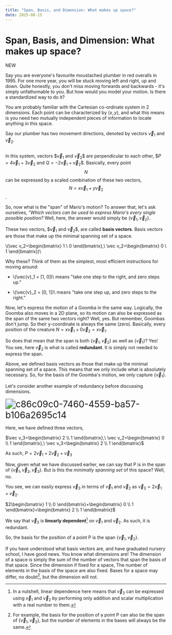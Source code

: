 ```yaml
---
title: "Span, Basis, and Dimension: What makes up space?"
date: 2025-08-15
---
```

# Span, Basis, and Dimension: What makes up space?

NEW

Say you are everyone's favourite moustached plumber in red overalls in 1995. For one more year, you will be stuck moving left and right, up and down. Quite honestly, you don't miss moving forwards and backwards - it's simply unfathomable to you. But how would you model your motion. Is there a standardized way to do it? 

You are probably familiar with the Cartesian co-ordinate system in 2 dimensions. Each point can be characterized by $(x, y)$, and what this means is you need two mutually independent pieces of information to locate anything in this space. 

Say our plumber has two movement directions, denoted by vectors $\vec{v}_1$ and $\vec{v}_2$. 

<img title="" src="blog1_1.png" style="zoom:200%;" data-align="center">

In this system, vectors $$\vec v_1$ and $\vec v_2$$ are perpendicular to each other, $$P = 4\vec v_1 + 3 \vec v_2$ and $Q = -2\vec v_1 + \vec v_2$$. Basically, every point $$N$$ can be expressed by a scaled combination of these two vectors, $$N=x\vec v_1 +y\vec v_2$$. 

So, now what is the "span" of Mario's motion? To answer that, let's ask ourselves, *"Which vectors can be used to express Mario's every single possible position?* Well, here, the answer would simply be $\{\vec v_1, \vec v_2\}$.

These two vectors, $$\vec{v}_1$ and $\vec{v}_2$$, are called **basis vectors**. Basis vectors are those that make up the minimal spanning set of a space.

\\(\vec v_2=\begin{bmatrix} 1 \\ 0 \end{bmatrix},\ \vec v_2=\begin{bmatrix} 0 \\ 1 \end{bmatrix})\\

Why these? Think of them as the simplest, most efficient instructions for moving around:

* \\(\vec{v}_1 = [1, 0])\\ means "take one step to the right, and zero steps up."

* \\(\vec{v}_2 = [0, 1])\\ means "take one step up, and zero steps to the right."

Now, let's express the motion of a Goomba in the same way. Logically, the Goomba also moves in a 2D plane, so its motion can also be expressed as the span of the same two vectors right? Well, yes. But remember, Goombas don't jump. So their y-coordinate is always the same (zero). Basically, every position of the creature $N = x\vec v_1 + 0\vec v_2 = x\vec v_1$. 

So does that mean that the span is both $\{\vec v_1, \vec v_2\}$ as well as $\{\vec v_1\}$? Yes! You see, here $\vec v_2$ is what is called **redundant**. It is simply not needed to express the span. 

Above, we defined basis vectors as those that make up the minimal spanning set of a space. This means that we only include what is absolutely necessary. So, for the basis of the Goomba's motion, we only capture $\{\vec v_1\}$.

Let's consider another example of redundancy before discussing dimensions. 

<img title="" src="blog1_2.png" alt="c86c09c0-7460-4559-ba57-b106a2695c14" style="zoom:200%;" data-align="center">

Here, we have defined three vectors, 

$`\vec v_3=\begin{bmatrix} 2 \\ 1 \end{bmatrix},\ \vec v_2=\begin{bmatrix} 0 \\ 1 \end{bmatrix},\ \vec v_3=\begin{bmatrix} 2 \\ 1 \end{bmatrix}`$

As such, $P=2\vec v_1+2\vec v_2+\vec v_3$

Now, given what we have discussed earlier, we can say that P is in the span of $\{\vec v_1, \vec v_2, \vec v_3\}$. But is this the *minimally spanning set* of this space? Well, no. 

You see, we can easily express $\vec v_3$ in terms of $\vec v_1$ and $\vec v_2$ as $\vec v_3=2\vec v_1 +\vec v_2$.

$`2\begin{bmatrix} 1 \\ 0 \end{bmatrix}+\begin{bmatrix} 0 \\ 1 \end{bmatrix}=\begin{bmatrix} 2 \\ 1 \end{bmatrix}`$

We say that $\vec v_3$ is **linearly dependent**[^1] on $\vec v_1$ and $\vec v_2$. As such, it is redundant.

So, the basis for the position of a point P is the span $\{\vec v_1, \vec v_2\}$.

If you have understood what basis vectors are, and have graduated nursery school, I have good news. You know what dimensions are! The dimension of a space is simply the sum of the number of vectors that span the basis of that space. Since the dimension if fixed for a space, The number of elements in the basis of the space are also fixed. Bases for a space may differ, no doubt[^2], but the dimension will not.



[^1]: In a nutshell, linear dependence here means that $\vec v_3$ can be expressed using  $\vec v_1$ and $\vec v_2$ by performing only addition and scalar multiplication with a real number to them.

[^2]: For example, the basis for the position of a point P can also be the span of $\{\vec v_1, \vec v_3\}$, but the number of elements in the bases will always be the same.
